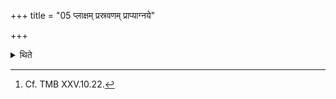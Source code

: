 +++
title = "05 प्लाक्षम् प्रस्रवणम् प्राप्याग्नये"

+++

<details><summary>थिते</summary>

5. Having reached Plakṣa Prasravaṇa, they perform an offering for Agni Kāma.[^1]  

[^1]: Cf. TMB XXV.10.22.  
</details>
